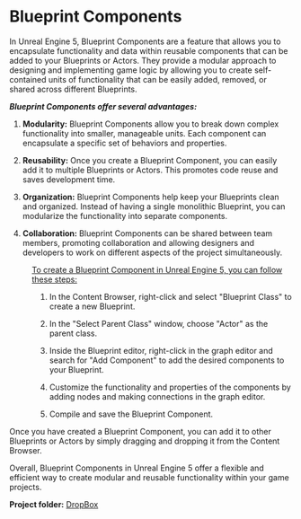 # Blueprint Components

<p class="speechify-inbox-player">In Unreal Engine 5, Blueprint Components are a feature that allows you to encapsulate functionality and data within reusable components that can be added to your Blueprints or Actors. They provide a modular approach to designing and implementing game logic by allowing you to create self-contained units of functionality that can be easily added, removed, or shared across different Blueprints.</p>
<p class="speechify-inbox-player"><em><strong>Blueprint Components offer several advantages:</strong></em></p>
<ol>
<li class="speechify-inbox-player">
<p><strong>Modularity:</strong> Blueprint Components allow you to break down complex functionality into smaller, manageable units. Each component can encapsulate a specific set of behaviors and properties.</p>
</li>
<li class="speechify-inbox-player">
<p><strong>Reusability:</strong> Once you create a Blueprint Component, you can easily add it to multiple Blueprints or Actors. This promotes code reuse and saves development time.</p>
</li>
<li class="speechify-inbox-player">
<p><strong>Organization:</strong> Blueprint Components help keep your Blueprints clean and organized. Instead of having a single monolithic Blueprint, you can modularize the functionality into separate components.</p>
</li>
<li class="speechify-inbox-player">
<p><strong>Collaboration:</strong> Blueprint Components can be shared between team members, promoting collaboration and allowing designers and developers to work on different aspects of the project simultaneously.</p>
</li>
</ol>
<p class="speechify-inbox-player" style="padding-left: 40px;"><span style="text-decoration: underline;">To create a Blueprint Component in Unreal Engine 5, you can follow these steps:</span></p>
<ol>
<li style="list-style-type: none;">
<ol>
<li style="list-style-type: none;">
<ol>
<li class="speechify-inbox-player">
<p>In the Content Browser, right-click and select "Blueprint Class" to create a new Blueprint.</p>
</li>
<li class="speechify-inbox-player">
<p>In the "Select Parent Class" window, choose "Actor" as the parent class.</p>
</li>
<li class="speechify-inbox-player">
<p>Inside the Blueprint editor, right-click in the graph editor and search for "Add Component" to add the desired components to your Blueprint.</p>
</li>
<li class="speechify-inbox-player">
<p>Customize the functionality and properties of the components by adding nodes and making connections in the graph editor.</p>
</li>
<li class="speechify-inbox-player">
<p>Compile and save the Blueprint Component.</p>
</li>
</ol>
</li>
</ol>
</li>
</ol>
<p class="speechify-inbox-player">Once you have created a Blueprint Component, you can add it to other Blueprints or Actors by simply dragging and dropping it from the Content Browser.</p>
<p class="speechify-inbox-player">Overall, Blueprint Components in Unreal Engine 5 offer a flexible and efficient way to create modular and reusable functionality within your game projects.</p>
<p class="speechify-inbox-player"><strong>Project folder:</strong> <a class="inline_disabled" href="https://www.dropbox.com/s/5fere03j2zmz8d8/102.03_BPT_RT_5.00_v01.zip?dl=0" target="_blank">DropBox</a><br><br></p>